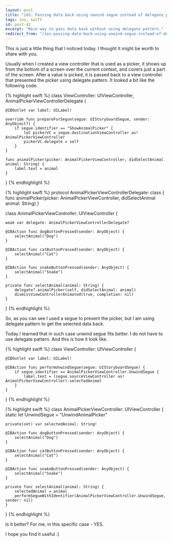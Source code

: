 ```yaml
---
layout: post
title: "iOS: Passing data back using unwind segue instead of delegate pattern"
tags: ios, swift
id: post-42
excerpt: "Nice way to pass data back without using delegate pattern."
redirect_from: "/ios-passing-data-back-using-unwind-segue-instead-of-delegate-pattern/"
---
```

This is just a little thing that I noticed today. I thought it might be worth
to share with you.

Usually when I created a view controller that is used as a picker, it shows up
from the bottom of a screen over the current context, and covers just a part of
the screen. After a value is picked, it is passed back to a view controller that
presented the picker using delegate pattern. It looked a bit like the following code.

{% highlight swift %}
class ViewController: UIViewController, AnimalPickerViewControllerDelegate {

    @IBOutlet var label: UILabel!

    override func prepareForSegue(segue: UIStoryboardSegue, sender: AnyObject?) {
        if segue.identifier == "ShowAnimalPicker" {
            let pickerVC = segue.destinationViewController as! AnimalPickerViewController
            pickerVC.delegate = self
        }
    }

    func animalPicker(picker: AnimalPickerViewController, didSelectAnimal animal: String) {
        label.text = animal
    }
}
{% endhighlight %}

{% highlight swift %}
protocol AnimalPickerViewControllerDelegate: class {
    func animalPicker(picker: AnimalPickerViewController, didSelectAnimal animal: String)
}

class AnimalPickerViewController: UIViewController {

    weak var delegate: AnimalPickerViewControllerDelegate?

    @IBAction func dogButtonPressed(sender: AnyObject) {
        selectAnimal("Dog")
    }

    @IBAction func catButtonPressed(sender: AnyObject) {
        selectAnimal("Cat")
    }

    @IBAction func snakeButtonPressed(sender: AnyObject) {
        selectAnimal("Snake")
    }

    private func selectAnimal(animal: String) {
        delegate?.animalPicker(self, didSelectAnimal: animal)
        dismissViewControllerAnimated(true, completion: nil)
    }
}
{% endhighlight %}

So, as you can see I used a segue to present the picker, but I am using delegate
pattern to get the selected data back.

Today I learned that in such case unwind segue fits better. I do not have to use
delegate pattern. And this is how it look like.

{% highlight swift %}
class ViewController: UIViewController {

    @IBOutlet var label: UILabel!

    @IBAction func performUnwindSegue(segue: UIStoryboardSegue) {
        if segue.identifier == AnimalPickerViewController.UnwindSegue {
            label.text = (segue.sourceViewController as! AnimalPickerViewController).selectedAnimal
        }
    }
}
{% endhighlight %}

{% highlight swift %}
class AnimalPickerViewController: UIViewController {
    static let UnwindSegue = "UnwindAnimalPicker"

    private(set) var selectedAnimal: String!

    @IBAction func dogButtonPressed(sender: AnyObject) {
        selectAnimal("Dog")
    }

    @IBAction func catButtonPressed(sender: AnyObject) {
        selectAnimal("Cat")
    }

    @IBAction func snakeButtonPressed(sender: AnyObject) {
        selectAnimal("Snake")
    }

    private func selectAnimal(animal: String) {
        selectedAnimal = animal
        performSegueWithIdentifier(AnimalPickerViewController.UnwindSegue, sender: nil)
    }
}
{% endhighlight %}

Is it better? For me, in this specific case - YES.

I hope you find it useful :)
